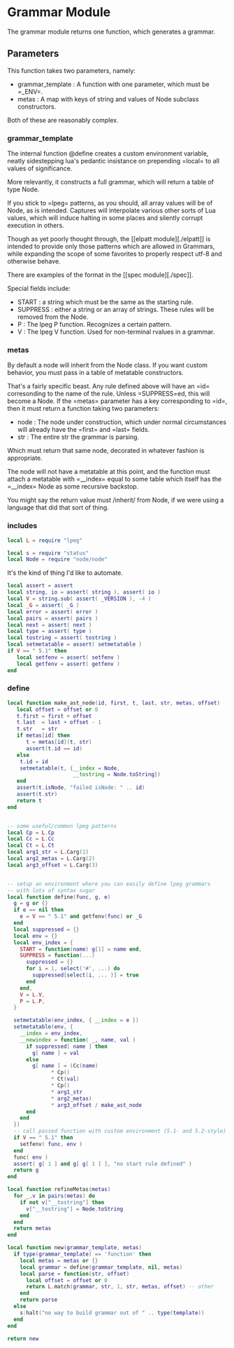 # Grammar Module

  The grammar module returns one function, which generates
a grammar. 

## Parameters
This function takes two parameters, namely:

  - grammar_template :  A function with one parameter, which must be =_ENV=.
  - metas :  A map with keys of string and values of Node subclass constructors.

Both of these are reasonably complex.


### grammar_template
  The internal function @define creates a custom environment variable, neatly
sidestepping lua's pedantic insistance on prepending =local= to all values of 
significance. 

More relevantly, it constructs a full grammar, which will return a table of
type Node. 

If you stick to =lpeg= patterns, as you should, all array values will be of
Node, as is intended.  Captures will interpolate various other sorts of Lua
values, which will induce halting in some places and silently corrupt
execution in others. 

Though as yet poorly thought through, the [[elpatt module][./elpatt]] is
intended to provide only those patterns which are allowed in Grammars, while
expanding the scope of some favorites to properly respect utf-8 and otherwise
behave. 

There are examples of the format in the [[spec module][./spec]].

Special fields include:

  -  START :  a string which must be the same as the starting rule.
  -  SUPPRESS :  either a string or an array of strings. These rules will be
                 removed from the Node. 
  -  P :  The lpeg P function.  Recognizes a certain pattern.
  -  V :  The lpeg V function.  Used for non-terminal rvalues in a grammar. 


### metas
  By default a node will inherit from the Node class.  If you want custom behavior,
you must pass in a table of metatable constructors.

That's a fairly specific beast.  Any rule defined above will have an =id=
corresonding to the name of the rule.  Unless =SUPPRESS=ed, this will become
a Node.  If the =metas= parameter has a key corresponding to =id=, then it
must return a function taking two parameters:
   
   - node :  The node under construction, which under normal circumstances will
             already have the =first= and =last= fields.
   - str  :  The entire str the grammar is parsing.

Which must return that same node, decorated in whatever fashion is appropriate.

The node will not have a metatable at this point, and the function must attach a
metatable with =__index= equal to some table which itself has the =__index=
Node as some recursive backstop.

You might say the return value must /inherit/ from Node, if we were using
a language that did that sort of thing. 


### includes
```lua
local L = require "lpeg"

local s = require "status" 
local Node = require "node/node"
```
It's the kind of thing I'd like to automate. 

```lua
local assert = assert
local string, io = assert( string ), assert( io )
local V = string.sub( assert( _VERSION ), -4 )
local _G = assert( _G )
local error = assert( error )
local pairs = assert( pairs )
local next = assert( next )
local type = assert( type )
local tostring = assert( tostring )
local setmetatable = assert( setmetatable )
if V == " 5.1" then
   local setfenv = assert( setfenv )
   local getfenv = assert( getfenv )
end
```
### define
```lua
local function make_ast_node(id, first, t, last, str, metas, offset)
   local offset = offset or 0
   t.first = first + offset
   t.last  = last + offset - 1
   t.str   = str
   if metas[id] then
      t = metas[id](t, str)
      assert(t.id == id)
   else
    t.id = id
    setmetatable(t, {__index = Node,
                     __tostring = Node.toString})
   end
   assert(t.isNode, "failed isNode: " .. id)
   assert(t.str)
   return t
end


-- some useful/common lpeg patterns
local Cp = L.Cp
local Cc = L.Cc
local Ct = L.Ct
local arg1_str = L.Carg(1)
local arg2_metas = L.Carg(2)
local arg3_offset = L.Carg(3)


-- setup an environment where you can easily define lpeg grammars
-- with lots of syntax sugar
local function define(func, g, e)
  g = g or {}
  if e == nil then
    e = V == " 5.1" and getfenv(func) or _G
  end
  local suppressed = {}
  local env = {}
  local env_index = {
    START = function(name) g[1] = name end,
    SUPPRESS = function(...)
      suppressed = {}
      for i = 1, select('#', ...) do
        suppressed[select(i, ... )] = true
      end
    end,
    V = L.V,
    P = L.P,
  }

  setmetatable(env_index, { __index = e })
  setmetatable(env, {
    __index = env_index,
    __newindex = function( _, name, val )
      if suppressed[ name ] then
        g[ name ] = val
      else
        g[ name ] = (Cc(name) 
              * Cp() 
              * Ct(val)
              * Cp()
              * arg1_str
              * arg2_metas)
              * arg3_offset / make_ast_node
      end
    end
  })
  -- call passed function with custom environment (5.1- and 5.2-style)
  if V == " 5.1" then
    setfenv( func, env )
  end
  func( env )
  assert( g[ 1 ] and g[ g[ 1 ] ], "no start rule defined" )
  return g
end
```
```lua
local function refineMetas(metas)
  for _,v in pairs(metas) do
    if not v["__tostring"] then
      v["__tostring"] = Node.toString
    end
  end
  return metas
end
```
```lua
local function new(grammar_template, metas)
  if type(grammar_template) == 'function' then
    local metas = metas or {}
    local grammar = define(grammar_template, nil, metas)
    local parse = function(str, offset)
      local offset = offset or 0
      return L.match(grammar, str, 1, str, metas, offset) -- other 
    end
    return parse
  else
    s:halt("no way to build grammar out of " .. type(template))
  end
end
```
```lua
return new
```

